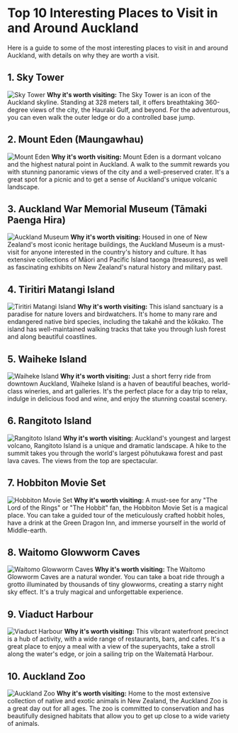 # Top 10 Interesting Places to Visit in and Around Auckland

Here is a guide to some of the most interesting places to visit in and around Auckland, with details on why they are worth a visit.

## 1. Sky Tower
![Sky Tower](guide-interesting-places-images/sky-tower.jpg)
**Why it's worth visiting:** The Sky Tower is an icon of the Auckland skyline. Standing at 328 meters tall, it offers breathtaking 360-degree views of the city, the Hauraki Gulf, and beyond. For the adventurous, you can even walk the outer ledge or do a controlled base jump.

## 2. Mount Eden (Maungawhau)
![Mount Eden](guide-interesting-places-images/mount-eden.jpg)
**Why it's worth visiting:** Mount Eden is a dormant volcano and the highest natural point in Auckland. A walk to the summit rewards you with stunning panoramic views of the city and a well-preserved crater. It's a great spot for a picnic and to get a sense of Auckland's unique volcanic landscape.

## 3. Auckland War Memorial Museum (Tāmaki Paenga Hira)
![Auckland Museum](guide-interesting-places-images/auckland-museum.jpg)
**Why it's worth visiting:** Housed in one of New Zealand's most iconic heritage buildings, the Auckland Museum is a must-visit for anyone interested in the country's history and culture. It has extensive collections of Māori and Pacific Island taonga (treasures), as well as fascinating exhibits on New Zealand's natural history and military past.

## 4. Tiritiri Matangi Island
![Tiritiri Matangi Island](guide-interesting-places-images/tiritiri-matangi-island.jpg)
**Why it's worth visiting:** This island sanctuary is a paradise for nature lovers and birdwatchers. It's home to many rare and endangered native bird species, including the takahē and the kōkako. The island has well-maintained walking tracks that take you through lush forest and along beautiful coastlines.

## 5. Waiheke Island
![Waiheke Island](guide-interesting-places-images/waiheke-island.jpg)
**Why it's worth visiting:** Just a short ferry ride from downtown Auckland, Waiheke Island is a haven of beautiful beaches, world-class wineries, and art galleries. It's the perfect place for a day trip to relax, indulge in delicious food and wine, and enjoy the stunning coastal scenery.

## 6. Rangitoto Island
![Rangitoto Island](guide-interesting-places-images/rangitoto-island.jpg)
**Why it's worth visiting:** Auckland's youngest and largest volcano, Rangitoto Island is a unique and dramatic landscape. A hike to the summit takes you through the world's largest pōhutukawa forest and past lava caves. The views from the top are spectacular.

## 7. Hobbiton Movie Set
![Hobbiton Movie Set](guide-interesting-places-images/hobbiton.jpg)
**Why it's worth visiting:** A must-see for any "The Lord of the Rings" or "The Hobbit" fan, the Hobbiton Movie Set is a magical place. You can take a guided tour of the meticulously crafted hobbit holes, have a drink at the Green Dragon Inn, and immerse yourself in the world of Middle-earth.

## 8. Waitomo Glowworm Caves
![Waitomo Glowworm Caves](guide-interesting-places-images/waitomo-caves.jpg)
**Why it's worth visiting:** The Waitomo Glowworm Caves are a natural wonder. You can take a boat ride through a grotto illuminated by thousands of tiny glowworms, creating a starry night sky effect. It's a truly magical and unforgettable experience.

## 9. Viaduct Harbour
![Viaduct Harbour](guide-interesting-places-images/viaduct-harbour.jpg)
**Why it's worth visiting:** This vibrant waterfront precinct is a hub of activity, with a wide range of restaurants, bars, and cafes. It's a great place to enjoy a meal with a view of the superyachts, take a stroll along the water's edge, or join a sailing trip on the Waitematā Harbour.

## 10. Auckland Zoo
![Auckland Zoo](guide-interesting-places-images/auckland-zoo.jpg)
**Why it's worth visiting:** Home to the most extensive collection of native and exotic animals in New Zealand, the Auckland Zoo is a great day out for all ages. The zoo is committed to conservation and has beautifully designed habitats that allow you to get up close to a wide variety of animals.